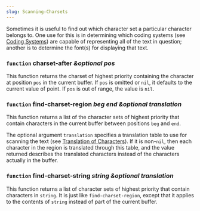 ```yaml
---
slug: Scanning-Charsets
---
```


Sometimes it is useful to find out which character set a particular character belongs to. One use for this is in determining which coding systems (see [Coding Systems](Coding-Systems)) are capable of representing all of the text in question; another is to determine the font(s) for displaying that text.

### <span className="tag function">`function`</span> **charset-after** *\&optional pos*

This function returns the charset of highest priority containing the character at position `pos` in the current buffer. If `pos` is omitted or `nil`, it defaults to the current value of point. If `pos` is out of range, the value is `nil`.

### <span className="tag function">`function`</span> **find-charset-region** *beg end \&optional translation*

This function returns a list of the character sets of highest priority that contain characters in the current buffer between positions `beg` and `end`.

The optional argument `translation` specifies a translation table to use for scanning the text (see [Translation of Characters](Translation-of-Characters)). If it is non-`nil`, then each character in the region is translated through this table, and the value returned describes the translated characters instead of the characters actually in the buffer.

### <span className="tag function">`function`</span> **find-charset-string** *string \&optional translation*

This function returns a list of character sets of highest priority that contain characters in `string`. It is just like `find-charset-region`, except that it applies to the contents of `string` instead of part of the current buffer.
